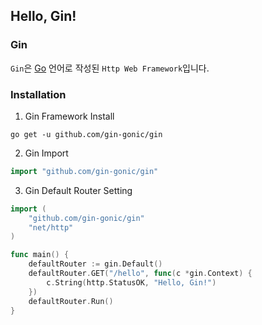 ## Hello, Gin!  

### Gin  
`Gin`은 [Go](https://github.com/technical-learn-room/go-learn) 언어로 작성된 `Http Web Framework`입니다.

### Installation
1. Gin Framework Install  
```shell
go get -u github.com/gin-gonic/gin
```
2. Gin Import  
```go
import "github.com/gin-gonic/gin"
```
3. Gin Default Router Setting  
```go
import (
	"github.com/gin-gonic/gin"
	"net/http"
)

func main() {
	defaultRouter := gin.Default()
	defaultRouter.GET("/hello", func(c *gin.Context) {
		c.String(http.StatusOK, "Hello, Gin!")
	})
	defaultRouter.Run()
}
```

